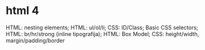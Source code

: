 # html 4

HTML: nesting elements;
HTML: ul/ol/li;
CSS: ID/Class;
Basic CSS selectors;
HTML: br/hr/strong (inline tipografija);
HTML: Box Model;
CSS: height/width, margin/padding/border
